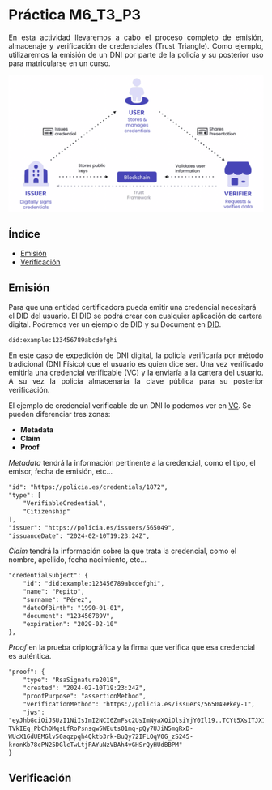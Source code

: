 # Práctica M6_T3_P3
<p align="justify">
En esta actividad llevaremos a cabo el proceso completo de emisión, almacenaje y verificación de credenciales (Trust Triangle). Como ejemplo, utilizaremos la emisión de un DNI por parte de la policía y su posterior uso para matricularse en un curso.
</p>

<div align="center">
  <img src="./img/triangle.png">
</div>

## Índice
<ul>
  <li>
    <a href="#emisión">Emisión</a>
  </li>
  <li>
    <a href="#verificación">Verificación</a>
  </li>
</ul>


## Emisión
Para que una entidad certificadora pueda emitir una credencial necesitará el DID del usuario. El DID se podrá crear con cualquier aplicación de cartera digital. Podremos ver un ejemplo de DID y su Document en [DID](DID.json).


    did:example:123456789abcdefghi

<p align="justify">
En este caso de expedición de DNI digital, la policía verificaría por método tradicional (DNI Físico) que el usuario es quien dice ser. Una vez verificado emitiría una credencial verificable (VC) y la enviaría a la cartera del usuario. A su vez la policía almacenaría la clave pública para su posterior verificación.  
</p>

El ejemplo de credencial verificable de un DNI lo podemos ver en [VC](VC.json). Se pueden diferenciar tres zonas: 

- **Metadata**
- **Claim**
- **Proof**

*Metadata* tendrá la información pertinente a la credencial, como el tipo, el emisor, fecha de emisión, etc...

    "id": "https://policia.es/credentials/1872",
    "type": [
        "VerifiableCredential",
        "Citizenship"
    ],
    "issuer": "https://policia.es/issuers/565049",
    "issuanceDate": "2024-02-10T19:23:24Z",

*Claim* tendrá la información sobre la que trata la credencial, como el nombre, apellido, fecha nacimiento, etc...

    "credentialSubject": {
        "id": "did:example:123456789abcdefghi",
        "name": "Pepito",
        "surname": "Pérez",
        "dateOfBirth": "1990-01-01",
        "document": "123456789V",
        "expiration": "2029-02-10"
    },

*Proof* en la prueba criptográfica y la firma que verifica que esa credencial es auténtica.

    "proof": {
        "type": "RsaSignature2018",
        "created": "2024-02-10T19:23:24Z",
        "proofPurpose": "assertionMethod",
        "verificationMethod": "https://policia.es/issuers/565049#key-1",
        "jws": "eyJhbGciOiJSUzI1NiIsImI2NCI6ZmFsc2UsImNyaXQiOlsiYjY0Il19..TCYt5XsITJX1CxPCT8yAV-TVkIEq_PbChOMqsLfRoPsnsgw5WEuts01mq-pQy7UJiN5mgRxD-WUcX16dUEMGlv50aqzpqh4Qktb3rk-BuQy72IFLOqV0G_zS245-kronKb78cPN25DGlcTwLtjPAYuNzVBAh4vGHSrQyHUdBBPM"
    }

## Verificación
